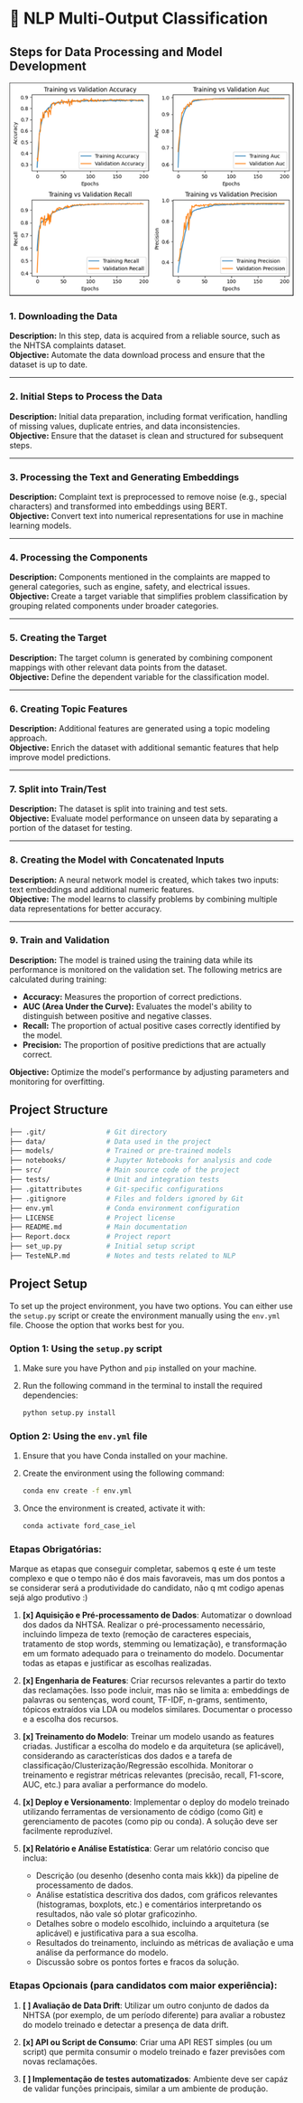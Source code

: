 # 🚀 NLP Multi-Output Classification

## Steps for Data Processing and Model Development
![Model Performance](data/outputs/data.png)
### 1. Downloading the Data
**Description:** In this step, data is acquired from a reliable source, such as the NHTSA complaints dataset.  
**Objective:** Automate the data download process and ensure that the dataset is up to date.

---

### 2. Initial Steps to Process the Data
**Description:** Initial data preparation, including format verification, handling of missing values, duplicate entries, and data inconsistencies.  
**Objective:** Ensure that the dataset is clean and structured for subsequent steps.

---

### 3. Processing the Text and Generating Embeddings
**Description:** Complaint text is preprocessed to remove noise (e.g., special characters) and transformed into embeddings using BERT.  
**Objective:** Convert text into numerical representations for use in machine learning models.

---

### 4. Processing the Components
**Description:** Components mentioned in the complaints are mapped to general categories, such as engine, safety, and electrical issues.  
**Objective:** Create a target variable that simplifies problem classification by grouping related components under broader categories.

---

### 5. Creating the Target
**Description:** The target column is generated by combining component mappings with other relevant data points from the dataset.  
**Objective:** Define the dependent variable for the classification model.

---

### 6. Creating Topic Features
**Description:** Additional features are generated using a topic modeling approach.  
**Objective:** Enrich the dataset with additional semantic features that help improve model predictions.

---

### 7. Split into Train/Test
**Description:** The dataset is split into training and test sets.  
**Objective:** Evaluate model performance on unseen data by separating a portion of the dataset for testing.

---

### 8. Creating the Model with Concatenated Inputs
**Description:** A neural network model is created, which takes two inputs: text embeddings and additional numeric features.  
**Objective:** The model learns to classify problems by combining multiple data representations for better accuracy.

---

### 9. Train and Validation
**Description:** The model is trained using the training data while its performance is monitored on the validation set. The following metrics are calculated during training:  

- **Accuracy:** Measures the proportion of correct predictions.  
- **AUC (Area Under the Curve):** Evaluates the model's ability to distinguish between positive and negative classes.  
- **Recall:** The proportion of actual positive cases correctly identified by the model.  
- **Precision:** The proportion of positive predictions that are actually correct.

**Objective:** Optimize the model's performance by adjusting parameters and monitoring for overfitting.




## Project Structure

```bash
├── .git/               # Git directory
├── data/               # Data used in the project
├── models/             # Trained or pre-trained models
├── notebooks/          # Jupyter Notebooks for analysis and code
├── src/                # Main source code of the project
├── tests/              # Unit and integration tests
├── .gitattributes      # Git-specific configurations
├── .gitignore          # Files and folders ignored by Git
├── env.yml             # Conda environment configuration
├── LICENSE             # Project license
├── README.md           # Main documentation
├── Report.docx         # Project report
├── set_up.py           # Initial setup script
├── TesteNLP.md         # Notes and tests related to NLP
```

## Project Setup

To set up the project environment, you have two options. You can either use the `setup.py` script or create the environment manually using the `env.yml` file. Choose the option that works best for you.

### Option 1: Using the `setup.py` script

1. Make sure you have Python and `pip` installed on your machine.
2. Run the following command in the terminal to install the required dependencies:

   ```bash
   python setup.py install
   ```

### Option 2: Using the `env.yml` file

1. Ensure that you have Conda installed on your machine.
2. Create the environment using the following command:

   ```bash
   conda env create -f env.yml
   ```

 3. Once the environment is created, activate it with:
      ```bash
    conda activate ford_case_iel
      ```


### Etapas Obrigatórias:
 Marque as etapas que conseguir completar, sabemos q este é um teste complexo e que o tempo não é dos mais favoraveis, mas um dos pontos a se considerar será a produtividade do candidato, não q mt codigo apenas sejá algo produtivo :)

1. **[x] Aquisição e Pré-processamento de Dados**: Automatizar o download dos dados da NHTSA. Realizar o pré-processamento necessário, incluindo limpeza de texto (remoção de caracteres especiais, tratamento de stop words, stemming ou lematização), e transformação em um formato adequado para o treinamento do modelo. Documentar todas as etapas e justificar as escolhas realizadas.

2. **[x] Engenharia de Features**: Criar recursos relevantes a partir do texto das reclamações. Isso pode incluir, mas não se limita a: embeddings de palavras ou sentenças, word count, TF-IDF, n-grams, sentimento, tópicos extraídos via LDA ou modelos similares. Documentar o processo e a escolha dos recursos.

3. **[x] Treinamento do Modelo**: Treinar um modelo usando as features criadas. Justificar a escolha do modelo e da arquitetura (se aplicável), considerando as características dos dados e a tarefa de classificação/Clusterização/Regressão escolhida. Monitorar o treinamento e registrar métricas relevantes (precisão, recall, F1-score, AUC, etc.) para avaliar a performance do modelo.

4. **[x] Deploy e Versionamento**: Implementar o deploy do modelo treinado utilizando ferramentas de versionamento de código (como Git) e gerenciamento de pacotes (como pip ou conda). A solução deve ser facilmente reproduzível.

5. **[x] Relatório e Análise Estatística**: Gerar um relatório conciso que inclua:
    - Descrição (ou desenho (desenho conta mais kkk)) da pipeline de processamento de dados.
    - Análise estatística descritiva dos dados, com gráficos relevantes (histogramas, boxplots, etc.) e comentários interpretando os resultados, não vale só plotar graficozinho.
    - Detalhes sobre o modelo escolhido, incluindo a arquitetura (se aplicável) e justificativa para a sua escolha.
    - Resultados do treinamento, incluindo as métricas de avaliação e uma análise da performance do modelo.
    - Discussão sobre os pontos fortes e fracos da solução.

### Etapas Opcionais (para candidatos com maior experiência):

1. **[ ] Avaliação de Data Drift**: Utilizar um outro conjunto de dados da NHTSA (por exemplo, de um período diferente) para avaliar a robustez do modelo treinado e detectar a presença de data drift.

2. **[x] API ou Script de Consumo**: Criar uma API REST simples (ou um script) que permita consumir o modelo treinado e fazer previsões com novas reclamações.

3. **[ ] Implementação de testes automatizados**: Ambiente deve ser capáz de validar funções principais, similar a um ambiente de produção.
